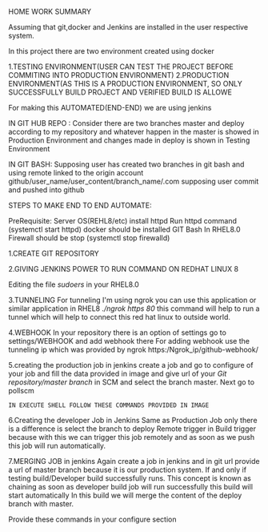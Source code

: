HOME WORK SUMMARY

Assuming that git,docker and Jenkins are installed in the user respective system.

In this project there are two environment created using docker

1.TESTING ENVIRONMENT(USER CAN TEST THE PROJECT BEFORE COMMITING INTO PRODUCTION ENVIRONMENT)
2.PRODUCTION ENVIRONMENT(AS THIS IS A PRODUCTION ENVIRONMENT, SO ONLY SUCCESSFULLY BUILD PROJECT AND VERIFIED BUILD IS ALLOWE

For making this AUTOMATED(END-END) we are using jenkins

IN GIT HUB REPO :
Consider there are two branches master and deploy according to my repository and whatever happen in the master is showed in Production Environment and changes made in deploy is shown in Testing Environment

IN GIT BASH:
Supposing user has created two branches in git bash and using remote linked to the origin account github/user_name/user_content/branch_name/.com 
supposing user commit and pushed into github


STEPS TO MAKE END TO END AUTOMATE:

PreRequisite:
Server OS(REHL8/etc)
install httpd
Run httpd command (systemctl start httpd) 
docker should be installed
GIT Bash
In RHEL8.0 Firewall should be stop (systemctl stop firewalld)



1.CREATE GIT REPOSITORY


2.GIVING JENKINS POWER TO RUN COMMAND ON REDHAT LINUX 8

  Editing the file *sudoers* in your RHEL8.0
  
  
3.TUNNELING
  For tunneling I'm using ngrok you can use this application or similar application in RHEL8
  *./ngrok https 80* this command will help to run a tunnel which will help to connect this red hat linux to outside world.
 
4.WEBHOOK
  In your repository there is an option of settings go to settings/WEBHOOK and add webhook there 
  For adding webhook use the tunneling ip which was provided by ngrok
  https:/Ngrok_ip/github-webhook/
  
 5.creating the production job in jenkins
    create a job and go to configure of your job and fill the data provided in image and give url of your *Git repository/master branch* in SCM and select the branch master.
    Next go to pollscm 
    
    IN EXECUTE SHELL FOLLOW THESE COMMANDS PROVIDED IN IMAGE

6.Creating the developer Job in Jenkins
  Same as Production Job only there is a difference is select the branch to deploy
  Remote trigger in Build trigger because with this we can trigger this job remotely and as soon as we push this job will run automatically.
  
  
7.MERGING JOB in jenkins
  Again create a job in jenkins and in git url provide a url of master branch because it is our production system.
  If and only if testing build/Developer build successfully runs.
  This concept is known as chaining as soon as developer build job will run successfully this build will start automatically
  In this build we will merge the content of the deploy branch with master.
  
  Provide these commands in your configure section 
  
  
  
